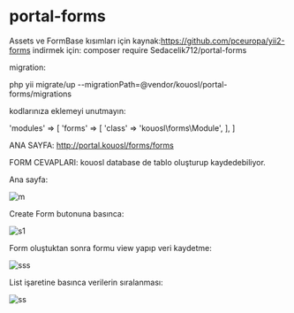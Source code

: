 # portal-forms
Assets ve FormBase kısımları için kaynak:https://github.com/pceuropa/yii2-forms
indirmek için:
composer require Sedacelik712/portal-forms

migration:

php yii migrate/up --migrationPath=@vendor/kouosl/portal-forms/migrations

kodlarınıza eklemeyi unutmayın:

'modules' => [
   'forms' => [
            'class' => 'kouosl\forms\Module',
        ],
]


ANA SAYFA:
http://portal.kouosl/forms/forms

FORM CEVAPLARI:
kouosl database de tablo oluşturup kaydedebiliyor.

Ana sayfa:

![m](https://user-images.githubusercontent.com/38867574/50660254-30dd9700-0fb0-11e9-87e2-c4592fbb759c.png)

Create Form butonuna basınca:


![s1](https://user-images.githubusercontent.com/38867574/50576124-e3c8bc00-0e1b-11e9-80e6-38ab4cafcfb7.png)

Form oluştuktan sonra formu view yapıp veri kaydetme:

![sss](https://user-images.githubusercontent.com/38867574/50576136-12469700-0e1c-11e9-9048-5a4300cb59a5.png)

List işaretine basınca verilerin sıralanması:

![ss](https://user-images.githubusercontent.com/38867574/50576154-3e621800-0e1c-11e9-828c-cbb386519686.png)
